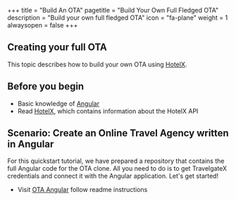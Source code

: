 +++
title = "Build An OTA"
pagetitle = "Build Your Own Full Fledged OTA"
description = "Build your own full fledged OTA"
icon = "fa-plane"
weight = 1
alwaysopen = false
+++

## Creating your full OTA

This topic describes how to build your own OTA using [HotelX](/hotel-x).

## Before you begin

- Basic knowledge of [Angular](https://angular.io/)
- Read [HotelX](/hotel-x/), which contains information about the HotelX API 


## Scenario: Create an Online Travel Agency written in Angular

For this quickstart tutorial, we have prepared a repository that contains the full Angular code for the OTA clone. All you need to do is to get TravelgateX credentials and connect it with the Angular application. Let's get started!

- Visit [OTA Angular](https://github.com/travelgateX/hotelX-angular-sample) follow readme instructions
